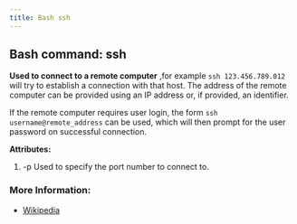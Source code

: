 ```yaml
---
title: Bash ssh
---
```


## Bash command: ssh

**Used to connect to a remote computer** ,for example `ssh 123.456.789.012` will try to establish a connection with that host. The
address of the remote computer can be provided using an IP address or, if provided, an identifier.

If the remote computer requires user login, the form `ssh username@remote_address` can be used, which will then prompt for the user
password on successful connection.

**Attributes:**
1. -p
Used to specify the port number to connect to.

### More Information:
* [Wikipedia](https://en.wikipedia.org/wiki/Secure_Shell)
